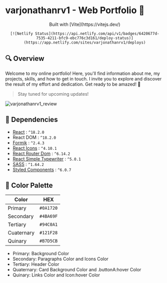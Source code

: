 # varjonathanrv1 - Web Portfolio 👜

<div align="center">
    Built with [Vite](https://vitejs.dev/)

    [![Netlify Status](https://api.netlify.com/api/v1/badges/6420677d-7535-4211-bfc9-ebc776c3d161/deploy-status)](https://app.netlify.com/sites/varjonathanrv1/deploys)
</div>

## 🔍 Overview

Welcome to my online portfolio! Here, you'll find information about me, my projects, skills, and how to get in touch. I invite you to explore and discover the result of my effort and dedication. Get ready to be amazed! 🤩

> Stay tuned for upcoming updates!

![varjonathanrv1_review]()

## 🔌 Dependencies

- [React](https://react.dev/) : `^18.2.0`
- React DOM : `^18.2.0`
- [Formik](https://formik.org/) : `^2.4.3`
- [React Icons](https://react-icons.github.io/react-icons/) : `^4.10.1`
- [React Router Dom](https://reactrouter.com/en/main) : `^6.14.2`
- [React Simple Typewriter](https://www.npmjs.com/package/react-simple-typewriter) : `^5.0.1`
- [SASS](https://sass-lang.com/) : `^1.64.2`
- [Styled Components](https://styled-components.com/) : `^6.0.7`

## 🎨 Color Palette

|    Color   |    HEX    |
| ---------- | --------- |
|   Primary  | `#0A1720` |
|  Secondary | `#4BA69F` |
|  Tertiary  | `#94C0A1` |
| Cuaternary | `#121F28` |
|   Quinary  | `#B7D5CB` |

- Primary: Background Color
- Secondary: Paragraphs Color and Icons Color
- Tertiary: Header Color
- Quaternary: Card Background Color and .buttonA:hover Color
- Quinary: Links Color and Icon:hover Color